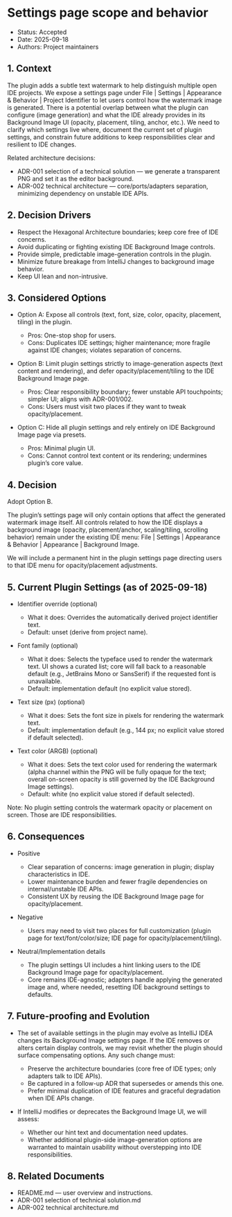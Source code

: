 # Settings page scope and behavior

- Status: Accepted
- Date: 2025-09-18
- Authors: Project maintainers

## 1. Context

The plugin adds a subtle text watermark to help distinguish multiple open IDE projects. We expose a settings page under File | Settings | Appearance & Behavior | Project Identifier to let users control how the watermark image is generated. 
There is a potential overlap between what the plugin can configure (image generation) and what the IDE already provides in its Background Image UI (opacity, placement, tiling, anchor, etc.). 
We need to clarify which settings live where, document the current set of plugin settings, and constrain future additions to keep responsibilities clear and resilient to IDE changes.

Related architecture decisions:

- ADR-001 selection of a technical solution — we generate a transparent PNG and set it as the editor background.
- ADR-002 technical architecture — core/ports/adapters separation, minimizing dependency on unstable IDE APIs.

## 2. Decision Drivers

- Respect the Hexagonal Architecture boundaries; keep core free of IDE concerns.
- Avoid duplicating or fighting existing IDE Background Image controls.
- Provide simple, predictable image-generation controls in the plugin.
- Minimize future breakage from IntelliJ changes to background image behavior.
- Keep UI lean and non-intrusive.

## 3. Considered Options

- Option A: Expose all controls (text, font, size, color, opacity, placement, tiling) in the plugin.
    - Pros: One-stop shop for users.
    - Cons: Duplicates IDE settings; higher maintenance; more fragile against IDE changes; violates separation of concerns.

- Option B: Limit plugin settings strictly to image-generation aspects (text content and rendering), and defer opacity/placement/tiling to the IDE Background Image page.
    - Pros: Clear responsibility boundary; fewer unstable API touchpoints; simpler UI; aligns with ADR-001/002.
    - Cons: Users must visit two places if they want to tweak opacity/placement.

- Option C: Hide all plugin settings and rely entirely on IDE Background Image page via presets.
    - Pros: Minimal plugin UI.
    - Cons: Cannot control text content or its rendering; undermines plugin’s core value.

## 4. Decision

Adopt Option B.

The plugin’s settings page will only contain options that affect the generated watermark image itself. 
All controls related to how the IDE displays a background image (opacity, placement/anchor, scaling/tiling, scrolling behavior) remain under the existing IDE menu: File | Settings | Appearance & Behavior | Appearance | Background Image.

We will include a permanent hint in the plugin settings page directing users to that IDE menu for opacity/placement adjustments.

## 5. Current Plugin Settings (as of 2025-09-18)

- Identifier override (optional)
    - What it does: Overrides the automatically derived project identifier text.
    - Default: unset (derive from project name).

- Font family (optional)
    - What it does: Selects the typeface used to render the watermark text. UI shows a curated list; core will fall back to a reasonable default (e.g., JetBrains Mono or SansSerif) if the requested font is unavailable.
    - Default: implementation default (no explicit value stored).

- Text size (px) (optional)
    - What it does: Sets the font size in pixels for rendering the watermark text.
    - Default: implementation default (e.g., 144 px; no explicit value stored if default selected).

- Text color (ARGB) (optional)
    - What it does: Sets the text color used for rendering the watermark (alpha channel within the PNG will be fully opaque for the text; overall on-screen opacity is still governed by the IDE Background Image settings).
    - Default: white (no explicit value stored if default selected).

Note: No plugin setting controls the watermark opacity or placement on screen. Those are IDE responsibilities.

## 6. Consequences

- Positive
    - Clear separation of concerns: image generation in plugin; display characteristics in IDE.
    - Lower maintenance burden and fewer fragile dependencies on internal/unstable IDE APIs.
    - Consistent UX by reusing the IDE Background Image page for opacity/placement.

- Negative
    - Users may need to visit two places for full customization (plugin page for text/font/color/size; IDE page for opacity/placement/tiling).

- Neutral/Implementation details
    - The plugin settings UI includes a hint linking users to the IDE Background Image page for opacity/placement.
    - Core remains IDE-agnostic; adapters handle applying the generated image and, where needed, resetting IDE background settings to defaults.

## 7. Future-proofing and Evolution

- The set of available settings in the plugin may evolve as IntelliJ IDEA changes its Background Image settings page. If the IDE removes or alters certain display controls, we may revisit whether the plugin should surface compensating options. Any such change must:
    - Preserve the architecture boundaries (core free of IDE types; only adapters talk to IDE APIs).
    - Be captured in a follow-up ADR that supersedes or amends this one.
    - Prefer minimal duplication of IDE features and graceful degradation when IDE APIs change.

- If IntelliJ modifies or deprecates the Background Image UI, we will assess:
    - Whether our hint text and documentation need updates.
    - Whether additional plugin-side image-generation options are warranted to maintain usability without overstepping into IDE responsibilities.

## 8. Related Documents

- README.md — user overview and instructions.
- ADR-001 selection of technical solution.md
- ADR-002 technical architecture.md
